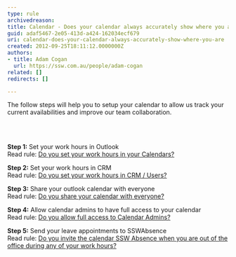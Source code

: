 ```yaml
---
type: rule
archivedreason: 
title: Calendar - Does your calendar always accurately show where you are?
guid: adaf5467-2e05-413d-a424-162034ecf679
uri: calendar-does-your-calendar-always-accurately-show-where-you-are
created: 2012-09-25T18:11:12.0000000Z
authors:
- title: Adam Cogan
  url: https://ssw.com.au/people/adam-cogan
related: []
redirects: []

---
```



<p>The follow steps will help you to setup your calendar to allow us track your current availabilities and improve our team collaboration.</p>
<br><excerpt class='endintro'></excerpt><br>
<p><strong>Step 1&#58;</strong> Set your work hours in Outlook<br>
             Read rule&#58; <a href="/Management/Rules-to-Better-Software-Consultants-Working-in-a-Team/Pages/Set-your-work-hours-in-your-calendars.aspx">Do you set your work hours in your Calendars?</a>
            </p>
            <p>
            <strong>Step 2&#58;</strong> Set your work hours in CRM<br>
            Read rule&#58; <a href="/Communication/RulesToBetterCRMForUsers/Pages/How-to-book-developers-for-a-project.aspx">Do you set your work hours in CRM / Users? </a>
            </p>
            <p>
            <strong>Step 3&#58;</strong> Share your outlook calendar with everyone<br>
            Read rule&#58; <a href="/Management/Rules-to-Better-Software-Consultants-Working-in-a-Team/Pages/Share-your-calendar-with-everyone.aspx">Do you share your calendar with everyone?</a> 
            </p>
            <p>
            <strong>Step 4&#58;</strong> Allow calendar admins to have full access to your calendar<br>
            Read rule&#58; <a href="/Management/Rules-to-Better-Software-Consultants-Working-in-a-Team/Pages/Allow-full-access-to-calendar-admins.aspx">Do you allow full access to Calendar Admins? </a>
            </p>
            <p>
            <strong>Step 5&#58;</strong> Send your leave appointments to SSWAbsence<br>
            Read rule&#58; <a href="/Management/Rules-to-Better-Software-Consultants-Working-in-a-Team/Pages/Inform-when-you-are-out-of-the-office-during-work-hours.aspx">Do you invite the calendar SSW Absence when you are out of the office during any of your work hours?</a>            
            </p>


